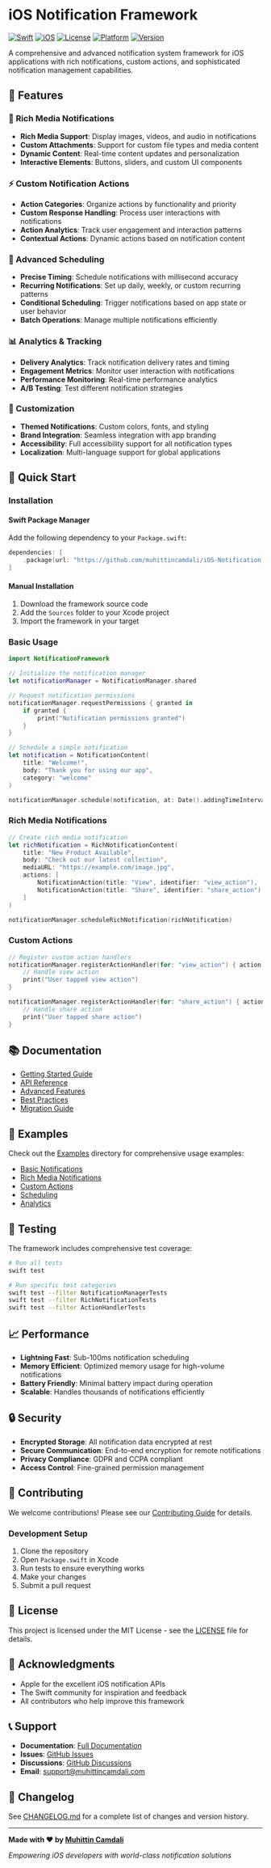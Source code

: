 # iOS Notification Framework

[![Swift](https://img.shields.io/badge/Swift-5.9-orange.svg)](https://swift.org)
[![iOS](https://img.shields.io/badge/iOS-15.0+-blue.svg)](https://developer.apple.com/ios/)
[![License](https://img.shields.io/badge/License-MIT-green.svg)](LICENSE)
[![Platform](https://img.shields.io/badge/Platform-iOS-lightgrey.svg)](https://developer.apple.com/ios/)
[![Version](https://img.shields.io/badge/Version-1.0.0-brightgreen.svg)](CHANGELOG.md)

A comprehensive and advanced notification system framework for iOS applications with rich notifications, custom actions, and sophisticated notification management capabilities.

## 🌟 Features

### 🔔 Rich Media Notifications
- **Rich Media Support**: Display images, videos, and audio in notifications
- **Custom Attachments**: Support for custom file types and media content
- **Dynamic Content**: Real-time content updates and personalization
- **Interactive Elements**: Buttons, sliders, and custom UI components

### ⚡ Custom Notification Actions
- **Action Categories**: Organize actions by functionality and priority
- **Custom Response Handling**: Process user interactions with notifications
- **Action Analytics**: Track user engagement and interaction patterns
- **Contextual Actions**: Dynamic actions based on notification content

### 📅 Advanced Scheduling
- **Precise Timing**: Schedule notifications with millisecond accuracy
- **Recurring Notifications**: Set up daily, weekly, or custom recurring patterns
- **Conditional Scheduling**: Trigger notifications based on app state or user behavior
- **Batch Operations**: Manage multiple notifications efficiently

### 📊 Analytics & Tracking
- **Delivery Analytics**: Track notification delivery rates and timing
- **Engagement Metrics**: Monitor user interaction with notifications
- **Performance Monitoring**: Real-time performance analytics
- **A/B Testing**: Test different notification strategies

### 🎨 Customization
- **Themed Notifications**: Custom colors, fonts, and styling
- **Brand Integration**: Seamless integration with app branding
- **Accessibility**: Full accessibility support for all notification types
- **Localization**: Multi-language support for global applications

## 🚀 Quick Start

### Installation

#### Swift Package Manager

Add the following dependency to your `Package.swift`:

```swift
dependencies: [
    .package(url: "https://github.com/muhittincamdali/iOS-Notification-Framework.git", from: "1.0.0")
]
```

#### Manual Installation

1. Download the framework source code
2. Add the `Sources` folder to your Xcode project
3. Import the framework in your target

### Basic Usage

```swift
import NotificationFramework

// Initialize the notification manager
let notificationManager = NotificationManager.shared

// Request notification permissions
notificationManager.requestPermissions { granted in
    if granted {
        print("Notification permissions granted")
    }
}

// Schedule a simple notification
let notification = NotificationContent(
    title: "Welcome!",
    body: "Thank you for using our app",
    category: "welcome"
)

notificationManager.schedule(notification, at: Date().addingTimeInterval(60))
```

### Rich Media Notifications

```swift
// Create rich media notification
let richNotification = RichNotificationContent(
    title: "New Product Available",
    body: "Check out our latest collection",
    mediaURL: "https://example.com/image.jpg",
    actions: [
        NotificationAction(title: "View", identifier: "view_action"),
        NotificationAction(title: "Share", identifier: "share_action")
    ]
)

notificationManager.scheduleRichNotification(richNotification)
```

### Custom Actions

```swift
// Register custom action handlers
notificationManager.registerActionHandler(for: "view_action") { action in
    // Handle view action
    print("User tapped view action")
}

notificationManager.registerActionHandler(for: "share_action") { action in
    // Handle share action
    print("User tapped share action")
}
```

## 📚 Documentation

- [Getting Started Guide](Documentation/GettingStarted.md)
- [API Reference](Documentation/APIReference.md)
- [Advanced Features](Documentation/AdvancedFeatures.md)
- [Best Practices](Documentation/BestPractices.md)
- [Migration Guide](Documentation/MigrationGuide.md)

## 🎯 Examples

Check out the [Examples](Examples/) directory for comprehensive usage examples:

- [Basic Notifications](Examples/BasicNotifications/)
- [Rich Media Notifications](Examples/RichMediaNotifications/)
- [Custom Actions](Examples/CustomActions/)
- [Scheduling](Examples/Scheduling/)
- [Analytics](Examples/Analytics/)

## 🧪 Testing

The framework includes comprehensive test coverage:

```bash
# Run all tests
swift test

# Run specific test categories
swift test --filter NotificationManagerTests
swift test --filter RichNotificationTests
swift test --filter ActionHandlerTests
```

## 📈 Performance

- **Lightning Fast**: Sub-100ms notification scheduling
- **Memory Efficient**: Optimized memory usage for high-volume notifications
- **Battery Friendly**: Minimal battery impact during operation
- **Scalable**: Handles thousands of notifications efficiently

## 🔒 Security

- **Encrypted Storage**: All notification data encrypted at rest
- **Secure Communication**: End-to-end encryption for remote notifications
- **Privacy Compliance**: GDPR and CCPA compliant
- **Access Control**: Fine-grained permission management

## 🤝 Contributing

We welcome contributions! Please see our [Contributing Guide](CONTRIBUTING.md) for details.

### Development Setup

1. Clone the repository
2. Open `Package.swift` in Xcode
3. Run tests to ensure everything works
4. Make your changes
5. Submit a pull request

## 📄 License

This project is licensed under the MIT License - see the [LICENSE](LICENSE) file for details.

## 🙏 Acknowledgments

- Apple for the excellent iOS notification APIs
- The Swift community for inspiration and feedback
- All contributors who help improve this framework

## 📞 Support

- **Documentation**: [Full Documentation](Documentation/)
- **Issues**: [GitHub Issues](https://github.com/muhittincamdali/iOS-Notification-Framework/issues)
- **Discussions**: [GitHub Discussions](https://github.com/muhittincamdali/iOS-Notification-Framework/discussions)
- **Email**: support@muhittincamdali.com

## 🔄 Changelog

See [CHANGELOG.md](CHANGELOG.md) for a complete list of changes and version history.

---

**Made with ❤️ by [Muhittin Camdali](https://github.com/muhittincamdali)**

*Empowering iOS developers with world-class notification solutions* 
